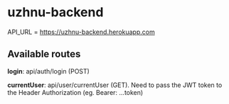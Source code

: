 # uzhnu-backend

API_URL = https://uzhnu-backend.herokuapp.com

## Available routes 
**login**: api/auth/login (POST)

**currentUser**: api/user/currentUser (GET). Need to pass the JWT token to the Header Authorization (eg. Bearer: ...token)
